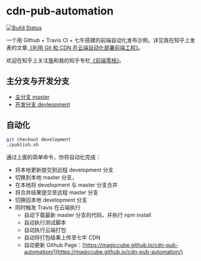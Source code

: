 # cdn-pub-automation

[![Build Status](https://travis-ci.org/MagicCube/cdn-pub-automation.svg?branch=master)](https://travis-ci.org/MagicCube/cdn-pub-automation)

一个用 Github + Travis CI + 七牛搭建的前端自动化发布示例。详见我在知乎上发表的文章[《利用 Git 和 CDN 在云端自动化部署前端工程》](https://zhuanlan.zhihu.com/p/29231319)。

欢迎在知乎上关注[我](https://www.zhihu.com/people/henry-li-03/activities)和我的知乎专栏[《前端零栈》](https://zhuanlan.zhihu.com/fr0nt-end/)。


## 主分支与开发分支

* [主分支 master](https://github.com/MagicCube/cdn-pub-automation)
* [开发分支 devleopment](https://github.com/MagicCube/cdn-pub-automation/tree/development)

## 自动化

```sh
git checkout development
./publish.sh
```

通过上面的简单命令，你将自动化完成：

* 将本地更新提交到远程 development 分支
* 切换到本地 master 分支，
* 在本地将 development 与 master 分支合并
* 将合并结果提交至远程 master 分支
* 切换回本地 development 分支
* 同时触发 Travis 在云端执行
    * 自动下载最新 master 分支的代码，并执行 npm install
    * 自动执行测试脚本
    * 自动执行云端打包
    * 自动将打包结果上传至七牛 CDN
    * 自动更新 Github Page：[https://magiccube.github.io/cdn-pub-automation/](https://magiccube.github.io/cdn-pub-automation/)
